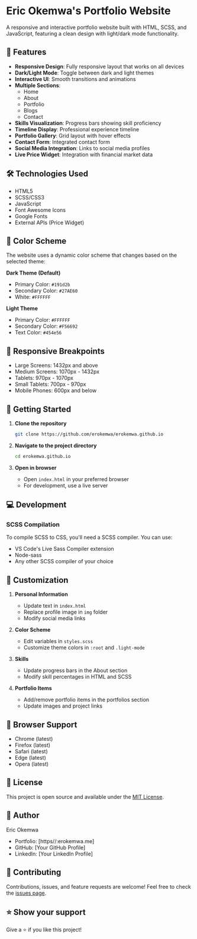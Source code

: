 # Eric Okemwa's Portfolio Website

A responsive and interactive portfolio website built with HTML, SCSS, and JavaScript, featuring a clean design with light/dark mode functionality.

## 🌟 Features

- **Responsive Design**: Fully responsive layout that works on all devices
- **Dark/Light Mode**: Toggle between dark and light themes
- **Interactive UI**: Smooth transitions and animations
- **Multiple Sections**: 
  - Home
  - About
  - Portfolio
  - Blogs
  - Contact
- **Skills Visualization**: Progress bars showing skill proficiency
- **Timeline Display**: Professional experience timeline
- **Portfolio Gallery**: Grid layout with hover effects
- **Contact Form**: Integrated contact form
- **Social Media Integration**: Links to social media profiles
- **Live Price Widget**: Integration with financial market data

## 🛠️ Technologies Used

- HTML5
- SCSS/CSS3
- JavaScript
- Font Awesome Icons
- Google Fonts
- External APIs (Price Widget)

## 🎨 Color Scheme

The website uses a dynamic color scheme that changes based on the selected theme:

**Dark Theme (Default)**
- Primary Color: `#191d2b`
- Secondary Color: `#27AE60`
- White: `#FFFFFF`

**Light Theme**
- Primary Color: `#FFFFFF`
- Secondary Color: `#F56692`
- Text Color: `#454e56`

## 📱 Responsive Breakpoints

- Large Screens: 1432px and above
- Medium Screens: 1070px - 1432px
- Tablets: 970px - 1070px
- Small Tablets: 700px - 970px
- Mobile Phones: 600px and below

## 🚀 Getting Started

1. **Clone the repository**
   ```bash
   git clone https://github.com/erokemwa/erokemwa.github.io
   ```

2. **Navigate to the project directory**
   ```bash
   cd erokemwa.github.io
   ```

3. **Open in browser**
   - Open `index.html` in your preferred browser
   - For development, use a live server

## 💻 Development

### SCSS Compilation
To compile SCSS to CSS, you'll need a SCSS compiler. You can use:
- VS Code's Live Sass Compiler extension
- Node-sass
- Any other SCSS compiler of your choice


## 📄 Customization

1. **Personal Information**
   - Update text in `index.html`
   - Replace profile image in `img` folder
   - Modify social media links

2. **Color Scheme**
   - Edit variables in `styles.scss`
   - Customize theme colors in `:root` and `.light-mode`

3. **Skills**
   - Update progress bars in the About section
   - Modify skill percentages in HTML and SCSS

4. **Portfolio Items**
   - Add/remove portfolio items in the portfolios section
   - Update images and project links

## 🔧 Browser Support

- Chrome (latest)
- Firefox (latest)
- Safari (latest)
- Edge (latest)
- Opera (latest)

## 📝 License

This project is open source and available under the [MIT License](LICENSE).

## 👤 Author

Eric Okemwa
- Portfolio: [https//:erokemwa.me]
- GitHub: [Your GitHub Profile]
- LinkedIn: [Your LinkedIn Profile]

## 🤝 Contributing

Contributions, issues, and feature requests are welcome! Feel free to check the [issues page](issues).

## ⭐️ Show your support

Give a ⭐️ if you like this project!
